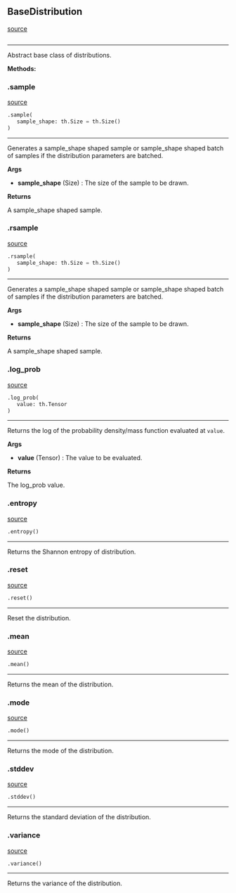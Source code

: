 #


## BaseDistribution
[source](https://github.com/RLE-Foundation/rllte/blob/main/rllte/common/base_distribution.py/#L6)
```python 

```


---
Abstract base class of distributions.


**Methods:**


### .sample
[source](https://github.com/RLE-Foundation/rllte/blob/main/rllte/common/base_distribution.py/#L14)
```python
.sample(
   sample_shape: th.Size = th.Size()
)
```

---
Generates a sample_shape shaped sample or sample_shape shaped batch of
samples if the distribution parameters are batched.


**Args**

* **sample_shape** (Size) : The size of the sample to be drawn.


**Returns**

A sample_shape shaped sample.

### .rsample
[source](https://github.com/RLE-Foundation/rllte/blob/main/rllte/common/base_distribution.py/#L26)
```python
.rsample(
   sample_shape: th.Size = th.Size()
)
```

---
Generates a sample_shape shaped sample or sample_shape shaped batch of
samples if the distribution parameters are batched.


**Args**

* **sample_shape** (Size) : The size of the sample to be drawn.


**Returns**

A sample_shape shaped sample.

### .log_prob
[source](https://github.com/RLE-Foundation/rllte/blob/main/rllte/common/base_distribution.py/#L38)
```python
.log_prob(
   value: th.Tensor
)
```

---
Returns the log of the probability density/mass function evaluated at `value`.


**Args**

* **value** (Tensor) : The value to be evaluated.


**Returns**

The log_prob value.

### .entropy
[source](https://github.com/RLE-Foundation/rllte/blob/main/rllte/common/base_distribution.py/#L49)
```python
.entropy()
```

---
Returns the Shannon entropy of distribution.

### .reset
[source](https://github.com/RLE-Foundation/rllte/blob/main/rllte/common/base_distribution.py/#L53)
```python
.reset()
```

---
Reset the distribution.

### .mean
[source](https://github.com/RLE-Foundation/rllte/blob/main/rllte/common/base_distribution.py/#L57)
```python
.mean()
```

---
Returns the mean of the distribution.

### .mode
[source](https://github.com/RLE-Foundation/rllte/blob/main/rllte/common/base_distribution.py/#L61)
```python
.mode()
```

---
Returns the mode of the distribution.

### .stddev
[source](https://github.com/RLE-Foundation/rllte/blob/main/rllte/common/base_distribution.py/#L65)
```python
.stddev()
```

---
Returns the standard deviation of the distribution.

### .variance
[source](https://github.com/RLE-Foundation/rllte/blob/main/rllte/common/base_distribution.py/#L69)
```python
.variance()
```

---
Returns the variance of the distribution.
